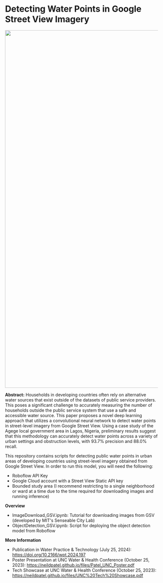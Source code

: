 # Detecting Water Points in Google Street View Imagery
<img width="1176" alt="" src="https://github.com/neildpatel/waterpointdetections/assets/125249875/83f579f1-54e3-4966-8eb4-e8f3df91da1c">

**Abstract:** Households in developing countries often rely on alternative water sources that exist outside of the datasets of public service providers. This poses a significant challenge to accurately measuring the number of households outside the public service system that use a safe and accessible water source. This paper proposes a novel deep learning approach that utilizes a convolutional neural network to detect water points in street-level imagery from Google Street View. Using a case study of the Agege local government area in Lagos, Nigeria, preliminary results suggest that this methodology can accurately detect water points across a variety of urban settings and obstruction levels, with 93.7% precision and 88.0% recall.

This repository contains scripts for detecting public water points in urban areas of developing countries using street-level imagery obtained from Google Street View. In order to run this model, you will need the following:
- Roboflow API Key
- Google Cloud account with a Street View Static API key
- Bounded study area (I recommend restricting to a single neighborhood or ward at a time due to the time required for downloading images and running inference)

**Overview**
* ImageDownload_GSV.ipynb: Tutorial for downloading images from GSV (developed by MIT's Senseable City Lab)
* ObjectDetection_GSV.ipynb: Script for deploying the object detection model from Roboflow

**More Information**
* Publication in Water Practice & Technology (July 25, 2024): https://doi.org/10.2166/wpt.2024.197
* Poster Presentation at UNC Water & Health Conference (October 25, 2023): https://neildpatel.github.io/files/Patel_UNC_Poster.pdf
* Tech Showcase at UNC Water & Health Conference (October 25, 2023): https://neildpatel.github.io/files/UNC%20Tech%20Showcase.pdf
